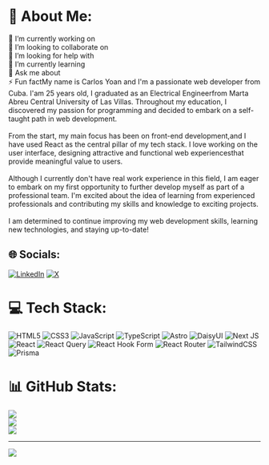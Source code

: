 # 💫 About Me:
🔭 I’m currently working on<br>👯 I’m looking to collaborate on<br>🤝 I’m looking for help with<br>🌱 I’m currently learning<br>💬 Ask me about<br>⚡ Fun factMy name is Carlos Yoan and I'm a passionate web developer from Cuba. I'am 25 years old, I graduated as an Electrical Engineerfrom Marta Abreu Central University of Las Villas. Throughout my education, I discovered my passion for programming and decided to embark on a self-taught path in web development.<br><br>From the start, my main focus has been on front-end development,and I have used React as the central pillar of my tech stack. I love working on the user interface, designing attractive and functional web experiencesthat provide meaningful value to users.<br><br>Although I currently don't have real work experience in this field, I am eager to embark on my first opportunity to further develop myself as part of a professional team. I'm excited about the idea of learning from experienced professionals and contributing my skills and knowledge to exciting projects.<br><br>I am determined to continue improving my web development skills, learning new technologies, and staying up-to-date!


## 🌐 Socials:
[![LinkedIn](https://img.shields.io/badge/LinkedIn-%230077B5.svg?logo=linkedin&logoColor=white)](https://linkedin.com/in/carlos-yoan-mollinea-43206827b) [![X](https://img.shields.io/badge/X-black.svg?logo=X&logoColor=white)](https://x.com/proc4stinator) 

# 💻 Tech Stack:
![HTML5](https://img.shields.io/badge/html5-%23E34F26.svg?style=flat&logo=html5&logoColor=white) ![CSS3](https://img.shields.io/badge/css3-%231572B6.svg?style=flat&logo=css3&logoColor=white) ![JavaScript](https://img.shields.io/badge/javascript-%23323330.svg?style=flat&logo=javascript&logoColor=%23F7DF1E) ![TypeScript](https://img.shields.io/badge/typescript-%23007ACC.svg?style=flat&logo=typescript&logoColor=white) ![Astro](https://img.shields.io/badge/astro-%232C2052.svg?style=flat&logo=astro&logoColor=white) ![DaisyUI](https://img.shields.io/badge/daisyui-5A0EF8?style=flat&logo=daisyui&logoColor=white) ![Next JS](https://img.shields.io/badge/Next-black?style=flat&logo=next.js&logoColor=white) ![React](https://img.shields.io/badge/react-%2320232a.svg?style=flat&logo=react&logoColor=%2361DAFB) ![React Query](https://img.shields.io/badge/-React%20Query-FF4154?style=flat&logo=react%20query&logoColor=white) ![React Hook Form](https://img.shields.io/badge/React%20Hook%20Form-%23EC5990.svg?style=flat&logo=reacthookform&logoColor=white) ![React Router](https://img.shields.io/badge/React_Router-CA4245?style=flat&logo=react-router&logoColor=white) ![TailwindCSS](https://img.shields.io/badge/tailwindcss-%2338B2AC.svg?style=flat&logo=tailwind-css&logoColor=white) ![Prisma](https://img.shields.io/badge/Prisma-3982CE?style=flat&logo=Prisma&logoColor=white)
# 📊 GitHub Stats:
![](https://github-readme-stats.vercel.app/api?username=cmollinea&theme=one_dark_pro&hide_border=false&include_all_commits=false&count_private=false)<br/>
![](https://github-readme-streak-stats.herokuapp.com/?user=cmollinea&theme=one_dark_pro&hide_border=false)<br/>
![](https://github-readme-stats.vercel.app/api/top-langs/?username=cmollinea&theme=one_dark_pro&hide_border=false&include_all_commits=false&count_private=false&layout=compact)

---
[![](https://visitcount.itsvg.in/api?id=cmollinea&icon=1&color=6)](https://visitcount.itsvg.in)

<!-- Proudly created with GPRM ( https://gprm.itsvg.in ) -->